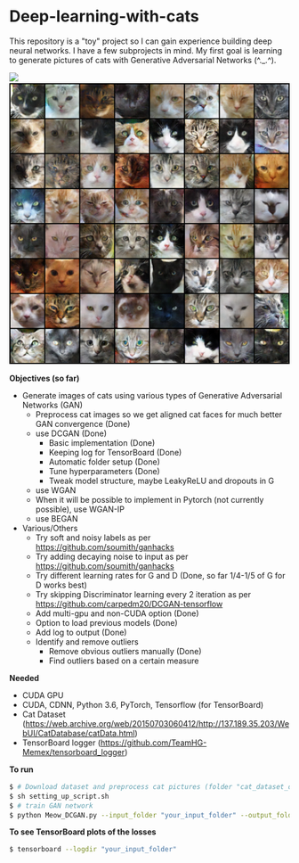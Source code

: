 # Deep-learning-with-cats

This repository is a "toy" project so I can gain experience building deep neural networks. I have a few subprojects in mind. My first goal is learning to generate pictures of cats with Generative Adversarial Networks (^._.^). 

![](/images/DCGAN_220epochs.gif)
![](/images/DCGAN_209epoch.png)

**Objectives (so far)**
* Generate images of cats using various types of Generative Adversarial Networks (GAN)
  * Preprocess cat images so we get aligned cat faces for much better GAN convergence (Done)
  * use DCGAN (Done)
    * Basic implementation (Done)
    * Keeping log for TensorBoard (Done)
    * Automatic folder setup (Done)
    * Tune hyperparameters (Done)
    * Tweak model structure, maybe LeakyReLU and dropouts in G
  * use WGAN
  * When it will be possible to implement in Pytorch (not currently possible), use WGAN-IP
  * use BEGAN
* Various/Others
  * Try soft and noisy labels as per https://github.com/soumith/ganhacks
  * Try adding decaying noise to input as per https://github.com/soumith/ganhacks
  * Try different learning rates for G and D (Done, so far 1/4-1/5 of G for D works best)
  * Try skipping Discriminator learning every 2 iteration as per https://github.com/carpedm20/DCGAN-tensorflow
  * Add multi-gpu and non-CUDA option (Done)
  * Option to load previous models (Done)
  * Add log to output (Done)
  * Identify and remove outliers
    * Remove obvious outliers manually (Done)
    * Find outliers based on a certain measure
  
**Needed**

* CUDA GPU
* CUDA, CDNN, Python 3.6, PyTorch, Tensorflow (for TensorBoard)
* Cat Dataset (https://web.archive.org/web/20150703060412/http://137.189.35.203/WebUI/CatDatabase/catData.html)
* TensorBoard logger (https://github.com/TeamHG-Memex/tensorboard_logger)

**To run**
```bash
$ # Download dataset and preprocess cat pictures (folder "cat_dataset_output" contains the cat faces)
$ sh setting_up_script.sh
$ # train GAN network
$ python Meow_DCGAN.py --input_folder "your_input_folder" --output_folder "your_output_folder"
```
**To see TensorBoard plots of the losses**
```bash
$ tensorboard --logdir "your_input_folder"
```
